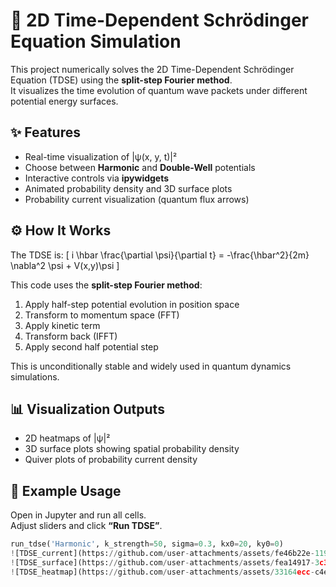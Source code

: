 # 🧠 2D Time-Dependent Schrödinger Equation Simulation

This project numerically solves the 2D Time-Dependent Schrödinger Equation (TDSE) using the **split-step Fourier method**.  
It visualizes the time evolution of quantum wave packets under different potential energy surfaces.

## ✨ Features
- Real-time visualization of |ψ(x, y, t)|²
- Choose between **Harmonic** and **Double-Well** potentials
- Interactive controls via **ipywidgets**
- Animated probability density and 3D surface plots
- Probability current visualization (quantum flux arrows)

## ⚙️ How It Works
The TDSE is:
\[
i \hbar \frac{\partial \psi}{\partial t} = -\frac{\hbar^2}{2m} \nabla^2 \psi + V(x,y)\psi
\]

This code uses the **split-step Fourier method**:
1. Apply half-step potential evolution in position space  
2. Transform to momentum space (FFT)
3. Apply kinetic term
4. Transform back (IFFT)
5. Apply second half potential step

This is unconditionally stable and widely used in quantum dynamics simulations.

## 📊 Visualization Outputs
- 2D heatmaps of |ψ|²  
- 3D surface plots showing spatial probability density  
- Quiver plots of probability current density

## 🚀 Example Usage
Open in Jupyter and run all cells.  
Adjust sliders and click **“Run TDSE”**.

```python
run_tdse('Harmonic', k_strength=50, sigma=0.3, kx0=20, ky0=0)
![TDSE_current](https://github.com/user-attachments/assets/fe46b22e-1198-4483-b6b8-458ca5019bd9)
![TDSE_surface](https://github.com/user-attachments/assets/fea14917-3c3e-47a4-b21a-63d23f8d2c0c)
![TDSE_heatmap](https://github.com/user-attachments/assets/33164ecc-c4ea-4036-a240-8c494a0bcc2e)
